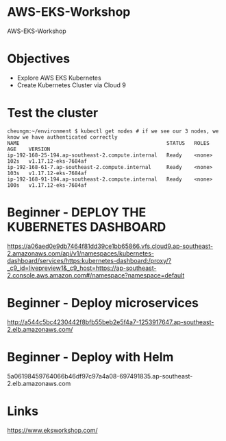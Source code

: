 # AWS-EKS-Workshop
AWS-EKS-Workshop

# Objectives
- Explore AWS EKS Kubernetes
- Create Kubernetes Cluster via Cloud 9

# Test the cluster
```
cheungm:~/environment $ kubectl get nodes # if we see our 3 nodes, we know we have authenticated correctly
NAME                                                STATUS   ROLES    AGE    VERSION
ip-192-168-25-194.ap-southeast-2.compute.internal   Ready    <none>   102s   v1.17.12-eks-7684af
ip-192-168-61-7.ap-southeast-2.compute.internal     Ready    <none>   103s   v1.17.12-eks-7684af
ip-192-168-91-194.ap-southeast-2.compute.internal   Ready    <none>   100s   v1.17.12-eks-7684af
```
# Beginner - DEPLOY THE KUBERNETES DASHBOARD

https://a06aed0e9db7464f81dd39ce1bb65866.vfs.cloud9.ap-southeast-2.amazonaws.com/api/v1/namespaces/kubernetes-dashboard/services/https:kubernetes-dashboard:/proxy/?_c9_id=livepreview1&_c9_host=https://ap-southeast-2.console.aws.amazon.com#/namespace?namespace=default

# Beginner - Deploy microservices

http://a544c5bc4230442f8bfb55beb2e5f4a7-1253917647.ap-southeast-2.elb.amazonaws.com/

# Beginner - Deploy with Helm

5a06198459764066b46df97c97a4a08-697491835.ap-southeast-2.elb.amazonaws.com

# Links

https://www.eksworkshop.com/


